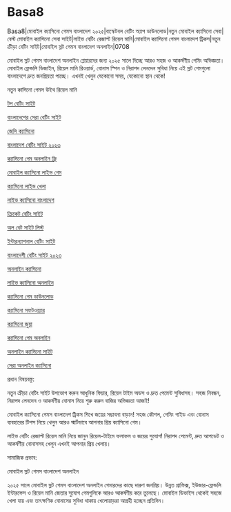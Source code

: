 # Basa8
Basa8|মোবাইল ক্যাসিনো গেমস বাংলাদেশ ২০২৫|বাস্কেটবল বেটিং অ্যাপ ডাউনলোড|নতুন মোবাইল ক্যাসিনো সেবা|বেস্ট মোবাইল ক্যাসিনো সেবা সাইট|লাইভ বেটিং রেজাল্ট রিয়েল মানি|মোবাইল ক্যাসিনো গেমস বাংলাদেশ ট্রিকস|নতুন ক্রীড়া বেটিং সাইট|মোবাইল স্লট গেমস বাংলাদেশ অনলাইন|0708

মোবাইল স্লট গেমস বাংলাদেশ অনলাইন প্লেয়ারদের জন্য ২০২৫ সালে দিচ্ছে আরও সহজ ও আকর্ষণীয় গেমিং অভিজ্ঞতা। মোবাইল ফ্রেন্ডলি ডিজাইন, রিয়েল মানি রিওয়ার্ড, বোনাস স্পিন ও নিরাপদ লেনদেন সুবিধা নিয়ে এই স্লট গেমগুলো বাংলাদেশে দ্রুত জনপ্রিয়তা পাচ্ছে। এখনই খেলুন যেকোনো সময়, যেকোনো স্থান থেকে!

নতুন কাসিনো গেমস উইথ রিয়েল মানি

<a href="https://basa8sx.net/">টপ বেটিং সাইট</a>

<a href="https://basa8wap.net/">বাংলাদেশের সেরা বেটিং সাইট</a>

<a href="https://basa8wap.com/">জেলি ক্যাসিনো</a>

<a href="https://basa8now.net/">বাংলাদেশ বেটিং সাইট ২০২৩</a>

<a href="https://basa8pro.net/">ক্যাসিনো গেম অনলাইন ফ্রি</a>

<a href="https://basa8us.net/">মোবাইল ক্যাসিনো লাইভ গেম</a>

<a href="https://basa8vip.com/">ক্যাসিনো লাইভ খেলা</a>

<a href="https://basa8us.com/">লাইভ ক্যাসিনো বাংলাদেশ</a>

<a href="https://basa8pc.com/">ক্রিকেট বেটিং সাইট</a>

<a href="https://basa8pc.net/">অল বেট সাইট লিস্ট</a>

<a href="https://basa8live.com/">ইন্টারন্যাশনাল বেটিং সাইট</a>

<a href="https://basa8live.net/">বাংলাদেশী বেটিং সাইট ২০২৩</a>

<a href="https://basa8uk.net/">অনলাইন ক্যাসিনো</a>

<a href="https://basa8hub.com/">লাইভ ক্যাসিনো অনলাইন</a>

<a href="https://basa8sx.com/">ক্যাসিনো গেম ডাউনলোড</a>

<a href="https://basa8sx.net/">ক্যাসিনো সফটওয়্যার</a>

<a href="https://basa8wap.net/">ক্যাসিনো জুয়া</a>

<a href="https://basa8wap.com/">ক্যাসিনো গেম অনলাইন</a>

<a href="https://basa8now.com/">অনলাইন ক্যাসিনো সাইট</a>

<a href="https://basa8now.net/">সেরা অনলাইন ক্যাসিনো</a>

প্রধান বিষয়বস্তু:

নতুন ক্রীড়া বেটিং সাইট উপভোগ করুন আধুনিক ফিচার, রিয়েল টাইম অডস ও দ্রুত পেমেন্ট সুবিধাসহ। সহজ নিবন্ধন, নিরাপদ লেনদেন ও আকর্ষণীয় বোনাস নিয়ে শুরু করুন বাজির অভিজ্ঞতা আজই!

মোবাইল ক্যাসিনো গেমস বাংলাদেশ ট্রিকস শিখে জয়ের সম্ভাবনা বাড়ান! সহজ কৌশল, গেমিং গাইড এবং বোনাস ব্যবহারের টিপস নিয়ে খেলুন আরও স্মার্টভাবে আপনার প্রিয় ক্যাসিনো গেম।

লাইভ বেটিং রেজাল্ট রিয়েল মানি নিয়ে জানুন রিয়েল-টাইমে ফলাফল ও জয়ের সুযোগ! নিরাপদ পেমেন্ট, দ্রুত আপডেট ও আকর্ষণীয় বোনাসসহ খেলুন এখনই আপনার প্রিয় খেলায়।

সামাজিক প্রভাব:

মোবাইল স্লট গেমস বাংলাদেশ অনলাইন

২০২৫ সালে মোবাইল স্লট গেমস বাংলাদেশ অনলাইন গেমারদের কাছে দারুণ জনপ্রিয়। উন্নত গ্রাফিক্স, ইউজার-ফ্রেন্ডলি ইন্টারফেস ও রিয়েল মানি জেতার সুযোগ গেমগুলিকে আরও আকর্ষণীয় করে তুলেছে। মোবাইল ডিভাইস থেকেই সহজে খেলা যায় এবং তাৎক্ষণিক বোনাসের সুবিধা থাকায় খেলোয়াড়রা আগ্রহী হচ্ছেন প্রতিদিন।
